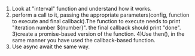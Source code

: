 1) Look at "interval" function and understand how it works.
2) perform a call to it, passing the appropriate parameters(config, function to execute and final callback).The function to execute needs to print "iteration number ${number}".  the final callback should print "done".
3)create a promise-based version of the function.
4)Use then(), in the same manner you have used the callback-based function.
5) Use async await the same way.